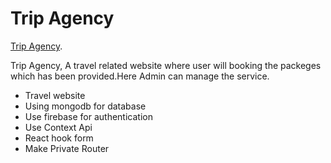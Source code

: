 # Trip Agency

[Trip Agency](https://trip-agency.web.app/home).

Trip Agency, A travel related website where user will booking the packeges which has been provided.Here Admin can manage the service.

* Travel website
* Using mongodb for database
* Use firebase for authentication
* Use Context Api
* React hook form 
* Make Private Router

